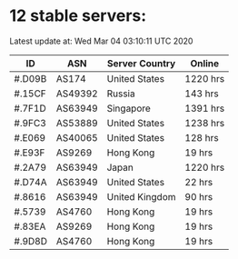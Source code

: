 # 12 stable servers:

Latest update at: Wed Mar 04 03:10:11 UTC 2020

| ID | ASN | Server Country | Online |
| -- | --- | -------------- | ------ |
| #.D09B | AS174 | United States | 1220 hrs |
| #.15CF | AS49392 | Russia | 143 hrs |
| #.7F1D | AS63949 | Singapore | 1391 hrs |
| #.9FC3 | AS53889 | United States | 1238 hrs |
| #.E069 | AS40065 | United States | 128 hrs |
| #.E93F | AS9269 | Hong Kong | 19 hrs |
| #.2A79 | AS63949 | Japan | 1220 hrs |
| #.D74A | AS63949 | United States | 22 hrs |
| #.8616 | AS63949 | United Kingdom | 90 hrs |
| #.5739 | AS4760 | Hong Kong | 19 hrs |
| #.83EA | AS9269 | Hong Kong | 19 hrs |
| #.9D8D | AS4760 | Hong Kong | 19 hrs |

